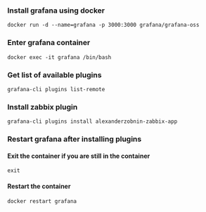 ### Install grafana using docker
```
docker run -d --name=grafana -p 3000:3000 grafana/grafana-oss
```
### Enter grafana container
```
docker exec -it grafana /bin/bash
```
### Get list of available plugins
```
grafana-cli plugins list-remote
```
### Install zabbix plugin
```
grafana-cli plugins install alexanderzobnin-zabbix-app
```

### Restart grafana after installing plugins
#### Exit the container if you are still in the container
```
exit
```
#### Restart the container
```
docker restart grafana
```

